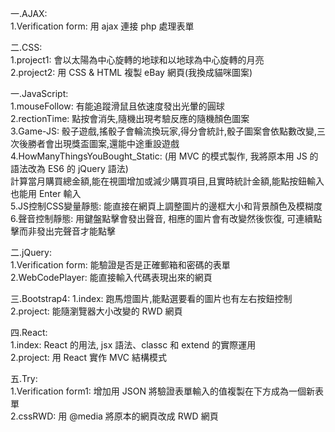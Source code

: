 一.AJAX:               
              1.Verification form: 用 ajax 連接 php 處理表單        
                  
二.CSS:                    
              1.project1: 會以太陽為中心旋轉的地球和以地球為中心旋轉的月亮        
              2.project2: 用 CSS & HTML 複製 eBay 網頁(我換成貓咪圖案)         
                        
一.JavaScript:             
              1.mouseFollow: 有能追蹤滑鼠且依速度發出光暈的圓球         
              2.rectionTime: 點按會消失,隨機出現考驗反應的隨機顏色圖案            
              3.Game-JS: 骰子遊戲,搖骰子會輪流換玩家,得分會統計,骰子圖案會依點數改變,三次後勝者會出現獎盃圖案,還能中途重設遊戲              
              4.HowManyThingsYouBought_Static: (用 MVC 的模式製作, 我將原本用 JS 的語法改為 ES6 的 jQuery 語法)              
                                               計算當月購買總金額,能在視圖增加或減少購買項目,且實時統計金額,能點按鈕輸入也能用 Enter 輸入       
              5.JS控制CSS變量靜態: 能直接在網頁上調整圖片的邊框大小和背景顏色及模糊度                    
              6.聲音控制靜態: 用鍵盤點擊會發出聲音, 相應的圖片會有改變然後恢復, 可連續點擊而非發出完聲音才能點擊               
                          
二.jQuery:               
              1.Verification form: 能驗證是否是正確郵箱和密碼的表單      
              2.WebCodePlayer: 能直接輸入代碼表現出來的網頁      
                          
三.Bootstrap4: 
              1.index: 跑馬燈圖片,能點選要看的圖片也有左右按鈕控制
              2.project: 能隨瀏覽器大小改變的 RWD 網頁     
                  
四.React:          
              1.index: React 的用法, jsx 語法、classc 和 extend 的實際運用               
              2.project: 用 React 實作 MVC  結構模式          
                
五.Try:        
              1.Verification form1: 增加用 JSON 將驗證表單輸入的值複製在下方成為一個新表單           
              2.cssRWD: 用 @media 將原本的網頁改成 RWD 網頁              
